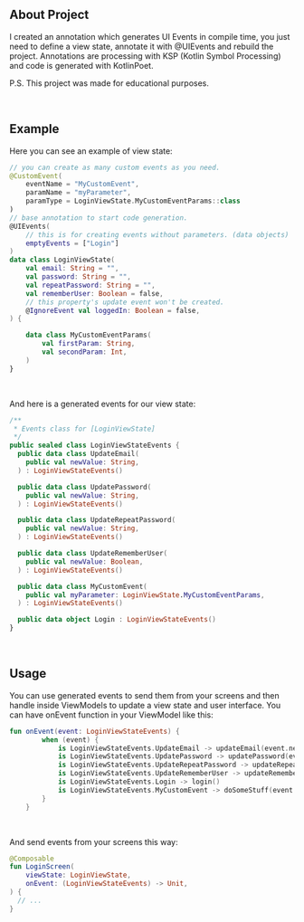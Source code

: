 ## About Project
I created an annotation which generates UI Events in compile time, you just need to define a view state, annotate it with @UIEvents and rebuild the project.
Annotations are processing with KSP (Kotlin Symbol Processing) and code is generated with KotlinPoet.

P.S. This project was made for educational purposes.

<br>

## Example
Here you can see an example of view state:
```kotlin
// you can create as many custom events as you need.
@CustomEvent(
    eventName = "MyCustomEvent",
    paramName = "myParameter",
    paramType = LoginViewState.MyCustomEventParams::class
)
// base annotation to start code generation.
@UIEvents(
    // this is for creating events without parameters. (data objects)
    emptyEvents = ["Login"]
)
data class LoginViewState(
    val email: String = "",
    val password: String = "",
    val repeatPassword: String = "",
    val rememberUser: Boolean = false,
    // this property's update event won't be created.
    @IgnoreEvent val loggedIn: Boolean = false,
) {

    data class MyCustomEventParams(
        val firstParam: String,
        val secondParam: Int,
    )
}
```

<br>

And here is a generated events for our view state:
```kotlin
/**
 * Events class for [LoginViewState]
 */
public sealed class LoginViewStateEvents {
  public data class UpdateEmail(
    public val newValue: String,
  ) : LoginViewStateEvents()

  public data class UpdatePassword(
    public val newValue: String,
  ) : LoginViewStateEvents()

  public data class UpdateRepeatPassword(
    public val newValue: String,
  ) : LoginViewStateEvents()

  public data class UpdateRememberUser(
    public val newValue: Boolean,
  ) : LoginViewStateEvents()

  public data class MyCustomEvent(
    public val myParameter: LoginViewState.MyCustomEventParams,
  ) : LoginViewStateEvents()

  public data object Login : LoginViewStateEvents()
}
```

<br>

## Usage
You can use generated events to send them from your screens and then handle inside ViewModels to update a view state and user interface. You can have onEvent function in your ViewModel like this:
```kotlin
fun onEvent(event: LoginViewStateEvents) {
        when (event) {
            is LoginViewStateEvents.UpdateEmail -> updateEmail(event.newValue)
            is LoginViewStateEvents.UpdatePassword -> updatePassword(event.newValue)
            is LoginViewStateEvents.UpdateRepeatPassword -> updateRepeatPassword(event.newValue)
            is LoginViewStateEvents.UpdateRememberUser -> updateRememberUser(event.newValue)
            is LoginViewStateEvents.Login -> login()
            is LoginViewStateEvents.MyCustomEvent -> doSomeStuff(event.myParameter)
        }
    }
```

<br>

And send events from your screens this way:
```kotlin
@Composable
fun LoginScreen(
    viewState: LoginViewState,
    onEvent: (LoginViewStateEvents) -> Unit,
) {
  // ...
}
```
